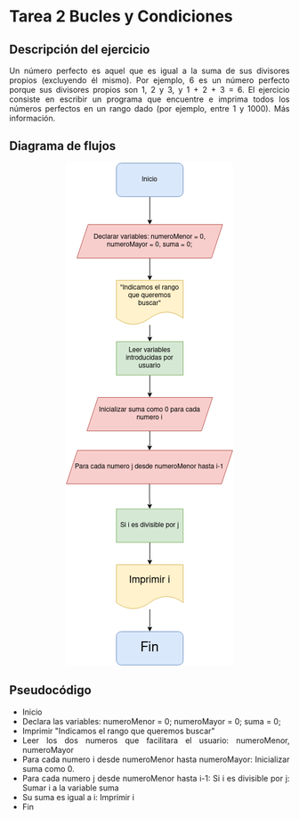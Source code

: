 <div align="justify">

# Tarea 2 Bucles y Condiciones

<!-- Recuerda que

## 1. Subtítulo tarea

### 1.1 Subtítulo de la tarea

-- Incluir imagenes

<div align="center">
    <img src="images/diagrama-flujo.png"/> 
</div>

-->

## Descripción del ejercicio
Un número perfecto es aquel que es igual a la suma de sus divisores propios (excluyendo él mismo). Por ejemplo, 6 es un número perfecto porque sus divisores propios son 1, 2 y 3, y 1 + 2 + 3 = 6.
El ejercicio consiste en escribir un programa que encuentre e imprima todos los números perfectos en un rango dado (por ejemplo, entre 1 y 1000). Más información.
## Diagrama de flujos

<div align="center">
    <img src="images/Diagramatarea2Bucles.png">
</div>

## Pseudocódigo

 - Inicio
 - Declara las variables:
    numeroMenor = 0; numeroMayor = 0; suma = 0;
 - Imprimir "Indicamos el rango que queremos buscar"
 - Leer los dos numeros que facilitara el usuario:
    numeroMenor, numeroMayor
 - Para cada numero i desde numeroMenor hasta numeroMayor: Inicializar suma como 0.
 - Para cada numero j desde numeroMenor hasta i-1: 
    Si i es divisible por j: Sumar i a la variable suma
 - Su suma es igual a i:
    Imprimir i
 - Fin


</div>